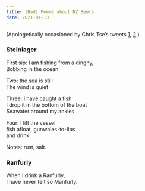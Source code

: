 ```yaml
---
title: (Bad) Poems about NZ Beers
date: 2021-04-13
---
```

(Apologetically occasioned by Chris Tse’s tweets [1](https://x.com/chrisjtse/status/1381347142808170498), [2](https://x.com/chrisjtse/status/1381355026858221568).)
### Steinlager

First sip: I am fishing from a dinghy,<br>Bobbing in the ocean

Two: the sea is still<br>The wind is quiet

Three: I have caught a fish<br>I drop it in the bottom of the boat<br>Seawater around my ankles

Four: I lift the vessel<br>fish afloat, gunwales-to-lips<br>and drink

Notes: rust, salt.

### Ranfurly

When I drink a Ranfurly,<br>I have never felt so Manfurly.